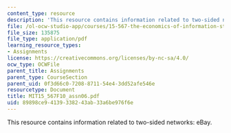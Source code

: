 ```yaml
---
content_type: resource
description: 'This resource contains information related to two-sided networks: eBay.'
file: /ol-ocw-studio-app/courses/15-567-the-economics-of-information-strategy-structure-and-pricing-fall-2010/89898ce94139338243ab33a6be976f6e_MIT15_567F10_assn06.pdf
file_size: 135875
file_type: application/pdf
learning_resource_types:
- Assignments
license: https://creativecommons.org/licenses/by-nc-sa/4.0/
ocw_type: OCWFile
parent_title: Assignments
parent_type: CourseSection
parent_uid: 0f3d66c0-7208-8711-54e4-3dd52afe546e
resourcetype: Document
title: MIT15_567F10_assn06.pdf
uid: 89898ce9-4139-3382-43ab-33a6be976f6e
---
```

This resource contains information related to two-sided networks: eBay.